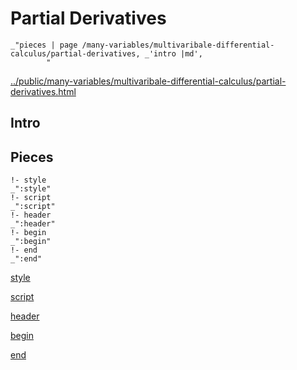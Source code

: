 # Partial Derivatives

    _"pieces | page /many-variables/multivaribale-differential-calculus/partial-derivatives, _'intro |md',
            "

[../public/many-variables/multivaribale-differential-calculus/partial-derivatives.html](# "save:")


## Intro

## Pieces

    !- style
    _":style"
    !- script
    _":script"
    !- header
    _":header"
    !- begin
    _":begin"
    !- end
    _":end"

[style]() 

[script]()

[header]()

[begin]()

[end]()

